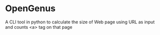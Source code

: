 # OpenGenus
A CLI tool in python to calculate the size of Web page using URL as input and counts &lt;a> tag on that page
